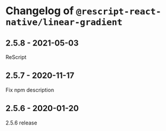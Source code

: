 # Changelog of `@rescript-react-native/linear-gradient`

## 2.5.8 - 2021-05-03

ReScript

## 2.5.7 - 2020-11-17

Fix npm description

## 2.5.6 - 2020-01-20

2.5.6 release
